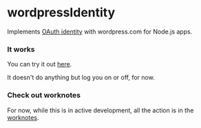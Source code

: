 # wordpressIdentity

Implements <a href="https://developer.wordpress.com/docs/wpcc/">OAuth identity</a> with wordpress.com for Node.js apps.

### It works

You can try it out <a href="http://scripting.com/code/wpidentity/client/">here</a>.

It doesn't do anything but log you on or off, for now. 

### Check out worknotes

For now, while this is in active development, all the action is in the <a href="https://github.com/scripting/wordpressIdentity/blob/main/worknotes.md">worknotes</a>. 

